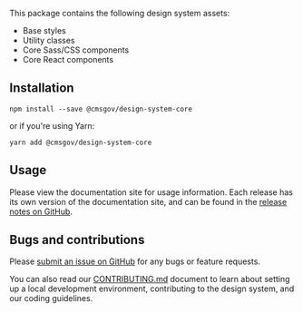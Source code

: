 This package contains the following design system assets:

- Base styles
- Utility classes
- Core Sass/CSS components
- Core React components

## Installation

```
npm install --save @cmsgov/design-system-core
```

or if you're using Yarn:

```
yarn add @cmsgov/design-system-core
```

## Usage

Please view the documentation site for usage information. Each release has its own version of the documentation site, and can be found in the [release notes on GitHub](https://github.com/CMSgov/design-system/releases).

## Bugs and contributions

Please [submit an issue on GitHub](https://github.com/CMSgov/design-system) for any bugs or feature requests.

You can also read our [CONTRIBUTING.md](https://github.com/CMSgov/design-system/CONTRIBUTING.md) document to learn about setting up a local development environment, contributing to the design system, and our coding guidelines.